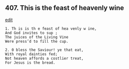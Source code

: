 
## 407.  This is the feast of heavenly wine
[edit](https://docs.google.com/document/d/1ClCZzLaqcfp-1NUm0RECuxjEQhsuaewx/edit?mode=html)



    1. Th is is th e feast of hea venly w ine,
    And God invites to sup ;
    The juices of the Living Vine 
    Were press’d to fill the cup.

    2. 0 bless the Saviour! ye that eat,
    With royal dainties fed;
    Not heaven affords a costlier treat, 
    For Jesus is the bread.
